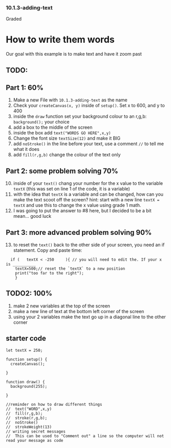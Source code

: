 ### 10.1.3-adding-text
 Graded
 # How to write them words

 Our goal with this example is to make text and have it zoom past
  
  
  ## TODO:
  ## Part 1: 60%
  1. Make a new File with `10.1.3-adding-text` as the name 
  2. Check your `createCanvas(x, y)` inside of `setup()`. Set x to 600, and y to 400
  3. inside the `draw` function set your background colour to an r,g,b: `background();`  your choice
  4. add a box to the middle of the screen
  5. inside the box add `text("WORDS GO HERE",x,y)`
  6. Change the font size `textSize(12)` and make it BIG
  7. add `noStroke()` in the line before your text, use a comment `//` to tell me what it does
  9. add `fill(r,g,b)` change the colour of the text only
      
## Part 2: some problem solving 70%
  10. inside of your `text()` chang your number for the x value to the variable `textX` (this was set on line 1 of the code, it is a variable)
  11. with the idea that `textX` is a variable and can be changed, how can you make the text scoot off the screen? hint: start with a new line `textX = textX` and use this to change the x value using grade 1 math.
  12. I was going to put the answer to #8 here, but I decided to be a bit mean... good luck

## Part 3: more advanced problem solving 90%
  13. to reset the `text()` back to the other side of your screen, you need an if statement. Copy and paste time:
```    
  if (   textX < -250     ){ // you will need to edit the. If your x is __________ 
    textX=500;// reset the `textX` to a new position
    print("too far to the right");
    }
````


## TODO2: 100% 
1. make 2 new variables at the top of the screen 
2. make a new line of text at the bottom left corner of the screen
3. using your 2 variables make the text go up in a diagonal line to the other corner 


## starter code
```
let textX = 250;

function setup() {
  createCanvas();
  
}

function draw() {
  background(255);

}
```




```
//reminder on how to draw different things
//  text("WORD",x,y)
//  fill(r,g,b);
//  stroke(r,g,b);
//  noStroke()
//  strokeWeight(13)
// writing secret messages
//  This can be used to "Comment out" a line so the computer will not read your message as code
```
